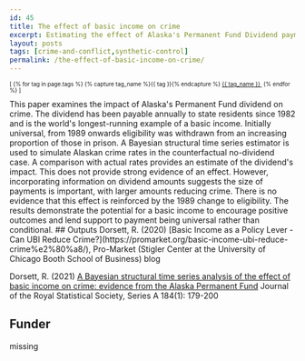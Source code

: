 ```yaml
---
id: 45
title: The effect of basic income on crime
excerpt: Estimating the effect of Alaska's Permanent Fund Dividend payment on crime
layout: posts
tags: [crime-and-conflict,synthetic-control]
permalink: /the-effect-of-basic-income-on-crime/
---
```

<div>
  <p style="font-size:.7em;">
    [
    {% for tag in page.tags %}
      {% capture tag_name %}{{ tag }}{% endcapture %}
      <a href="/{{ tag_name }}"><nobr>{{ tag_name }}</nobr>&nbsp;</a>
    {% endfor %}
    ]
  </p>
</div>
This paper examines the impact of Alaska's Permanent Fund dividend on crime.  The dividend has been payable annually to state residents since 1982 and is the world's longest-running example of a basic income.  Initially universal, from 1989 onwards eligibility was withdrawn from an increasing proportion of those in prison.  A Bayesian structural time series estimator is used to simulate Alaskan crime rates in the counterfactual no-dividend case.  A comparison with actual rates provides an estimate of the dividend's impact.  This does not provide strong evidence of an effect.  However, incorporating information on dividend amounts suggests the size of payments is important, with larger amounts reducing crime.  There is no evidence that this effect is reinforced by the 1989 change to eligibility.  The results demonstrate the potential for a basic income to encourage positive outcomes and lend support to payment being universal rather than conditional.
## Outputs
Dorsett, R. (2020) [Basic Income as a Policy Lever - Can UBI Reduce Crime?](https://promarket.org/basic-income-ubi-reduce-crime%e2%80%a8/), Pro-Market (Stigler Center at the University of Chicago Booth School of Business) blog

Dorsett, R. (2021) [A Bayesian structural time series analysis of the effect of basic income on crime: evidence from the Alaska Permanent Fund](https://rss.onlinelibrary.wiley.com/doi/10.1111/rssa.12619) Journal of the Royal Statistical Society, Series A 184(1): 179-200

## Funder
missing
